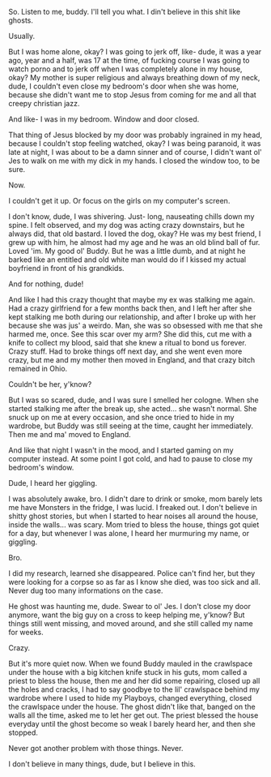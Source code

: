 So.
Listen to me, buddy.
I'll tell you what.
I din't believe in this shit like ghosts.


Usually.


But I was home alone, okay?
I was going to jerk off, like- dude, it was a year ago, year and a half, was 17 at the time, of fucking course I was going to watch porno and to jerk off when I was completely alone in my house, okay?
My mother is super religious and always breathing down of my neck, dude, I couldn't even close my bedroom's door when she was home, because she didn't want me to stop Jesus from coming for me and all that creepy christian jazz.


And like- I was in my bedroom.
Window and door closed.


That thing of Jesus blocked by my door was probably ingrained in my head, because I couldn't stop feeling watched, okay?
I was being paranoid, it was late at night, I was about to be a damn sinner and of course, I didn't want ol' Jes to walk on me with my dick in my hands.
I closed the window too, to be sure.


Now.


I couldn't get it up.
Or focus on the girls on my computer's screen.


I don't know, dude, I was shivering.
Just- long, nauseating chills down my spine.
I felt observed, and my dog was acting crazy downstairs, but he always did, that old bastard.
I loved the dog, okay? He was my best friend, I grew up with him, he almost had my age and he was an old blind ball of fur.
Loved 'im. My good ol' Buddy.
But he was a little dumb, and at night he barked like an entitled and old white man would do if I kissed my actual boyfriend in front of his grandkids.


And for nothing, dude!


And like I had this crazy thought that maybe my ex was stalking me again.
Had a crazy girlfriend for a few months back then, and I left her after she kept stalking me both during our relationship, and after I broke up with her because she was jus' a weirdo.
Man, she was so obsessed with me that she harmed me, once. See this scar over my arm? She did this, cut me with a knife to collect my blood, said that she knew a ritual to bond us forever.
Crazy stuff.
Had to broke things off next day, and she went even more crazy, but me and my mother then moved in England, and that crazy bitch remained in Ohio.


Couldn't be her, y'know?


But I was so scared, dude, and I was sure I smelled her cologne.
When she started stalking me after the break up, she acted... she wasn't normal. She snuck up on me at every occasion, and she once tried to hide in my wardrobe, but Buddy was still seeing at the time, caught her immediately.
Then me and ma' moved to England.


And like that night I wasn't in the mood, and I started gaming on my computer instead.
At some point I got cold, and had to pause to close my bedroom's window.


Dude, I heard her giggling.


I was absolutely awake, bro.
I didn't dare to drink or smoke, mom barely lets me have Monsters in the fridge, I was lucid.
I freaked out.
I don't believe in shitty ghost stories, but when I started to hear noises all around the house, inside the walls... was scary.
Mom tried to bless the house, things got quiet for a day, but whenever I was alone, I heard her murmuring my name, or giggling.


Bro.


I did my research, learned she disappeared.
Police can't find her, but they were looking for a corpse so as far as I know she died, was too sick and all. Never dug too many informations on the case.


He ghost was haunting me, dude.
Swear to ol' Jes.
I don't close my door anymore, want the big guy on a cross to keep helping me, y'know?
But things still went missing, and moved around, and she still called my name for weeks.


Crazy.


But it's more quiet now.
When we found Buddy mauled in the crawlspace under the house with a big kitchen knife stuck in his guts, mom called a priest to bless the house, then me and her did some repairing, closed up all the holes and cracks, I had to say goodbye to the lil' crawlspace behind my wardrobe where I used to hide my Playboys, changed everything, closed the crawlspace under the house.
The ghost didn't like that, banged on the walls all the time, asked me to let her get out. The priest blessed the house everyday until the ghost become so weak I barely heard her, and then she stopped.


Never got another problem with those things.
Never.


I don't believe in many things, dude, but I believe in this.